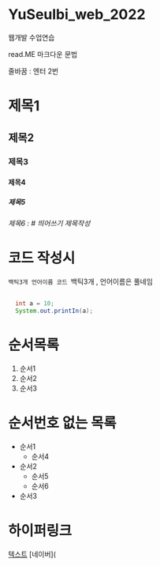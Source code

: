 # YuSeulbi_web_2022
웹개발 수업연습

read.ME 마크다운 문법


줄바꿈 : 엔터 2번

# 제목1
## 제목2
### 제목3
#### 제목4
##### 제목5
###### 제목6 : # 띄어쓰기 제목작성

# 코드 작성시 
`백틱3개 언어이름 코드 `백틱3개 , 언어이름은 풀네임

```java

  int a = 10;
  System.out.printIn(a);

```

# 순서목록
1. 순서1
2. 순서2
3. 순서3

# 순서번호 없는 목록
- 순서1
  - 순서4
- 순서2
  - 순서5
  - 순서6
- 순서3

# 하이퍼링크
[텍스트](주소)
[네이버](

